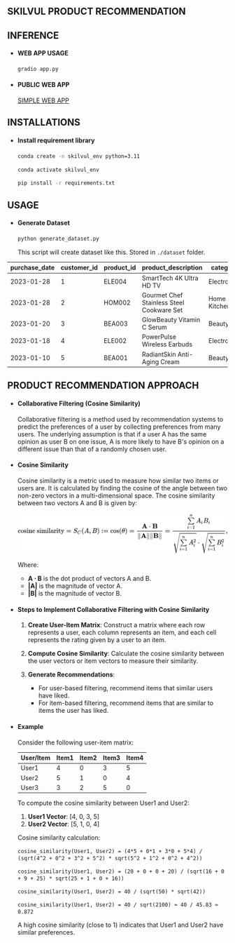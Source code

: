 ## SKILVUL PRODUCT RECOMMENDATION

## INFERENCE
- #### WEB APP USAGE
    ```bash
    gradio app.py
    ```
- #### PUBLIC WEB APP
    [SIMPLE WEB APP](https://mghazalli-simple-product-recommendation.hf.space "Web App")

## INSTALLATIONS
- #### Install requirement library
    ```bash
    conda create -n skilvul_env python=3.11
    ```
    ```bash
    conda activate skilvul_env
    ```
    ```bash
    pip install -r requirements.txt
    ```

## USAGE
- #### Generate Dataset
    ```bash
    python generate_dataset.py
    ```
    This script will create dataset like this. Stored in `./dataset` folder.

| purchase_date | customer_id | product_id | product_description                          | category        | price | ratings | page_views | time_spent | age | gender |
|---------------|-------------|------------|----------------------------------------------|-----------------|-------|---------|------------|------------|-----|--------|
| 2023-01-28    | 1           | ELE004     | SmartTech 4K Ultra HD TV                     | Electronics     | 556   | 4.6     | 14         | 163        | 25  | female |
| 2023-01-28    | 2           | HOM002     | Gourmet Chef Stainless Steel Cookware Set    | Home & Kitchen  | 143   | 3.6     | 10         | 87         | 49  | male   |
| 2023-01-20    | 3           | BEA003     | GlowBeauty Vitamin C Serum                   | Beauty          | 219   | 4.6     | 42         | 117        | 19  | male   |
| 2023-01-18    | 4           | ELE002     | PowerPulse Wireless Earbuds                  | Electronics     | 395   | 4.9     | 49         | 70         | 30  | male   |
| 2023-01-10    | 5           | BEA001     | RadiantSkin Anti-Aging Cream                 | Beauty          | 924   | 4.7     | 22         | 173        | 50  | female |

## PRODUCT RECOMMENDATION APPROACH 

- #### Collaborative Filtering (Cosine Similarity)

    Collaborative filtering is a method used by recommendation systems to predict the preferences of a user by collecting preferences from many users. The underlying assumption is that if a user A has the same opinion as user B on one issue, A is more likely to have B's opinion on a different issue than that of a randomly chosen user.

- #### Cosine Similarity

    Cosine similarity is a metric used to measure how similar two items or users are. It is calculated by finding the cosine of the angle between two non-zero vectors in a multi-dimensional space. The cosine similarity between two vectors A and B is given by:

    ![Cosine Similarity](/assets/cosine_similarity_equation.jpg)

    Where:
    - **A ⋅ B** is the dot product of vectors A and B.
    - **|A|** is the magnitude of vector A.
    - **|B|** is the magnitude of vector B.

- #### Steps to Implement Collaborative Filtering with Cosine Similarity

    1. **Create User-Item Matrix**: Construct a matrix where each row represents a user, each column represents an item, and each cell represents the rating given by a user to an item.

    2. **Compute Cosine Similarity**: Calculate the cosine similarity between the user vectors or item vectors to measure their similarity.

    3. **Generate Recommendations**:
        - For user-based filtering, recommend items that similar users have liked.
        - For item-based filtering, recommend items that are similar to items the user has liked.

- #### Example

    Consider the following user-item matrix:

    | User/Item | Item1 | Item2 | Item3 | Item4 |
    |-----------|-------|-------|-------|-------|
    | User1     | 4     | 0     | 3     | 5     |
    | User2     | 5     | 1     | 0     | 4     |
    | User3     | 3     | 2     | 5     | 0     |

    To compute the cosine similarity between User1 and User2:

    1. **User1 Vector**: [4, 0, 3, 5]
    2. **User2 Vector**: [5, 1, 0, 4]

    Cosine similarity calculation:

    ```
    cosine_similarity(User1, User2) = (4*5 + 0*1 + 3*0 + 5*4) / (sqrt(4^2 + 0^2 + 3^2 + 5^2) * sqrt(5^2 + 1^2 + 0^2 + 4^2))
    ```

    ```
    cosine_similarity(User1, User2) = (20 + 0 + 0 + 20) / (sqrt(16 + 0 + 9 + 25) * sqrt(25 + 1 + 0 + 16))
    ```

    ```
    cosine_similarity(User1, User2) = 40 / (sqrt(50) * sqrt(42))
    ```

    ```
    cosine_similarity(User1, User2) = 40 / sqrt(2100) ≈ 40 / 45.83 ≈ 0.872
    ```

    A high cosine similarity (close to 1) indicates that User1 and User2 have similar preferences.
